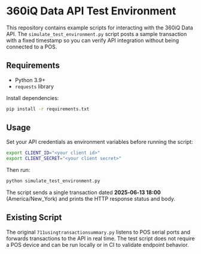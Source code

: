 # 360iQ Data API Test Environment

This repository contains example scripts for interacting with the 360iQ Data API. 
The `simulate_test_environment.py` script posts a sample transaction with a fixed
timestamp so you can verify API integration without being connected to a POS.

## Requirements
- Python 3.9+
- `requests` library

Install dependencies:
```bash
pip install -r requirements.txt
```

## Usage
Set your API credentials as environment variables before running the script:
```bash
export CLIENT_ID="<your client id>"
export CLIENT_SECRET="<your client secret>"
```
Then run:
```bash
python simulate_test_environment.py
```
The script sends a single transaction dated **2025‑06‑13 18:00** (America/New_York) 
and prints the HTTP response status and body.

## Existing Script
The original `711usingtransactionsummary.py` listens to POS serial ports and 
forwards transactions to the API in real time. The test script does not require 
a POS device and can be run locally or in CI to validate endpoint behavior.
